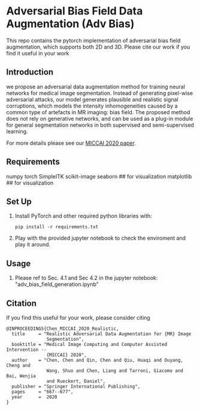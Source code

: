 # Adversarial Bias Field Data Augmentation (Adv Bias)
This repo contains the pytorch implementation of adversarial bias field augmentation, which supports both 2D and 3D.
Please cite our work if you find it useful in your work


## Introduction
 we propose an adversarial data augmentation method for training neural networks for medical image segmentation. Instead of generating pixel-wise adversarial attacks, our model generates plausible and realistic signal corruptions, which models the intensity inhomogeneities caused by a common type of artefacts in MR imaging: bias field. The proposed method does not rely on generative networks, and can be used as a plug-in module for general segmentation networks in both supervised and semi-supervised learning. 

For more details please see our [MICCAI 2020 paper](https://arxiv.org/abs/2006.13322).


## Requirements
numpy
torch
SimpleITK
scikit-image
seaborn ## for visualization
matplotlib ## for visualization

## Set Up
1.  Install PyTorch and other required python libraries with:

    ```
    pip install -r requirements.txt
    ```
2. Play with the provided jupyter notebook to check the enviroment and play it around.

## Usage
1. Please ref to Sec. 4.1 and Sec 4.2 in the jupyter notebook: "adv_bias_field_generation.ipynb"

## Citation
If you find this useful for your work, please consider citing

```
@INPROCEEDINGS{Chen_MICCAI_2020_Realistic,
  title     = "Realistic Adversarial Data Augmentation for {MR} Image
               Segmentation",
  booktitle = "Medical Image Computing and Computer Assisted Intervention --
               {MICCAI} 2020",
  author    = "Chen, Chen and Qin, Chen and Qiu, Huaqi and Ouyang, Cheng and
               Wang, Shuo and Chen, Liang and Tarroni, Giacomo and Bai, Wenjia
               and Rueckert, Daniel",
  publisher = "Springer International Publishing",
  pages     = "667--677",
  year      =  2020
}

```